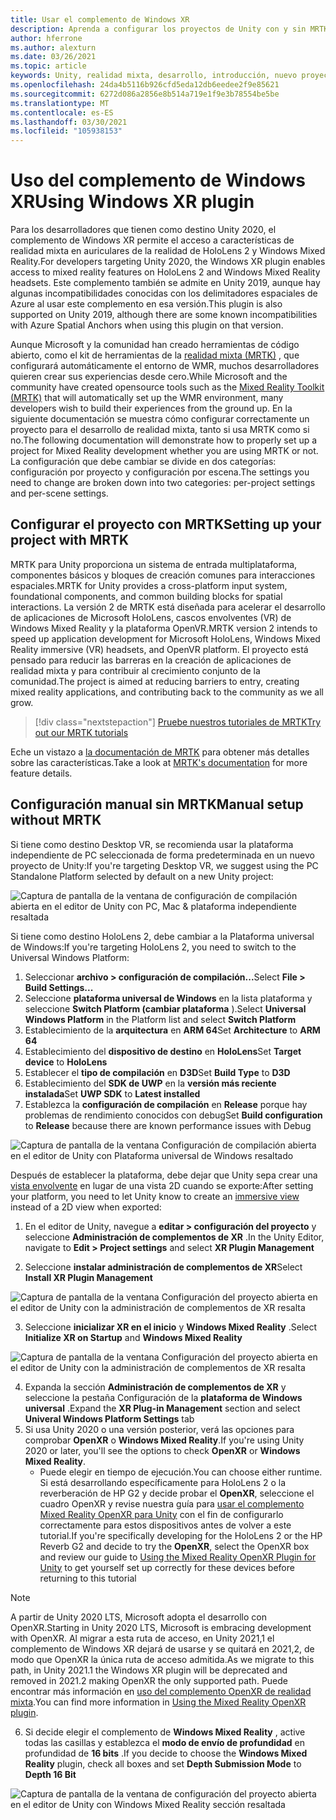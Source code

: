 ```yaml
---
title: Usar el complemento de Windows XR
description: Aprenda a configurar los proyectos de Unity con y sin MRTK con la compatibilidad de Windows XR.
author: hferrone
ms.author: alexturn
ms.date: 03/26/2021
ms.topic: article
keywords: Unity, realidad mixta, desarrollo, introducción, nuevo proyecto, Windows Mixed Reality, UWP, XR, rendimiento, heredado, MRTK, Windows
ms.openlocfilehash: 24da4b5116b926cfd5eda12db6eedee2f9e85621
ms.sourcegitcommit: 6272d086a2856e8b514a719e1f9e3b78554be5be
ms.translationtype: MT
ms.contentlocale: es-ES
ms.lasthandoff: 03/30/2021
ms.locfileid: "105938153"
---
```

# <a name="using-windows-xr-plugin"></a><span data-ttu-id="e41e9-104">Uso del complemento de Windows XR</span><span class="sxs-lookup"><span data-stu-id="e41e9-104">Using Windows XR plugin</span></span>

<span data-ttu-id="e41e9-105">Para los desarrolladores que tienen como destino Unity 2020, el complemento de Windows XR permite el acceso a características de realidad mixta en auriculares de la realidad de HoloLens 2 y Windows Mixed Reality.</span><span class="sxs-lookup"><span data-stu-id="e41e9-105">For developers targeting Unity 2020, the Windows XR plugin enables access to mixed reality features on HoloLens 2 and Windows Mixed Reality headsets.</span></span>  <span data-ttu-id="e41e9-106">Este complemento también se admite en Unity 2019, aunque hay algunas incompatibilidades conocidas con los delimitadores espaciales de Azure al usar este complemento en esa versión.</span><span class="sxs-lookup"><span data-stu-id="e41e9-106">This plugin is also supported on Unity 2019, although there are some known incompatibilities with Azure Spatial Anchors when using this plugin on that version.</span></span>

<span data-ttu-id="e41e9-107">Aunque Microsoft y la comunidad han creado herramientas de código abierto, como el kit de herramientas de la [realidad mixta (MRTK)](https://microsoft.github.io/MixedRealityToolkit-Unity/Documentation/Installation.html) , que configurará automáticamente el entorno de WMR, muchos desarrolladores quieren crear sus experiencias desde cero.</span><span class="sxs-lookup"><span data-stu-id="e41e9-107">While Microsoft and the community have created opensource tools such as the [Mixed Reality Toolkit (MRTK)](https://microsoft.github.io/MixedRealityToolkit-Unity/Documentation/Installation.html) that will automatically set up the WMR environment, many developers wish to build their experiences from the ground up.</span></span>  <span data-ttu-id="e41e9-108">En la siguiente documentación se muestra cómo configurar correctamente un proyecto para el desarrollo de realidad mixta, tanto si usa MRTK como si no.</span><span class="sxs-lookup"><span data-stu-id="e41e9-108">The following documentation will demonstrate how to properly set up a project for Mixed Reality development whether you are using MRTK or not.</span></span>  <span data-ttu-id="e41e9-109">La configuración que debe cambiar se divide en dos categorías: configuración por proyecto y configuración por escena.</span><span class="sxs-lookup"><span data-stu-id="e41e9-109">The settings you need to change are broken down into two categories: per-project settings and per-scene settings.</span></span>

## <a name="setting-up-your-project-with-mrtk"></a><span data-ttu-id="e41e9-110">Configurar el proyecto con MRTK</span><span class="sxs-lookup"><span data-stu-id="e41e9-110">Setting up your project with MRTK</span></span>

<span data-ttu-id="e41e9-111">MRTK para Unity proporciona un sistema de entrada multiplataforma, componentes básicos y bloques de creación comunes para interacciones espaciales.</span><span class="sxs-lookup"><span data-stu-id="e41e9-111">MRTK for Unity provides a cross-platform input system, foundational components, and common building blocks for spatial interactions.</span></span> <span data-ttu-id="e41e9-112">La versión 2 de MRTK está diseñada para acelerar el desarrollo de aplicaciones de Microsoft HoloLens, cascos envolventes (VR) de Windows Mixed Reality y la plataforma OpenVR.</span><span class="sxs-lookup"><span data-stu-id="e41e9-112">MRTK version 2 intends to speed up application development for Microsoft HoloLens, Windows Mixed Reality immersive (VR) headsets, and OpenVR platform.</span></span> <span data-ttu-id="e41e9-113">El proyecto está pensado para reducir las barreras en la creación de aplicaciones de realidad mixta y para contribuir al crecimiento conjunto de la comunidad.</span><span class="sxs-lookup"><span data-stu-id="e41e9-113">The project is aimed at reducing barriers to entry, creating mixed reality applications, and contributing back to the community as we all grow.</span></span>

> [!div class="nextstepaction"]
> [<span data-ttu-id="e41e9-114">Pruebe nuestros tutoriales de MRTK</span><span class="sxs-lookup"><span data-stu-id="e41e9-114">Try out our MRTK tutorials</span></span>](tutorials/mr-learning-base-01.md)

<span data-ttu-id="e41e9-115">Eche un vistazo a [la documentación de MRTK](/windows/mixed-reality/mrtk-unity) para obtener más detalles sobre las características.</span><span class="sxs-lookup"><span data-stu-id="e41e9-115">Take a look at [MRTK's documentation](/windows/mixed-reality/mrtk-unity) for more feature details.</span></span>

## <a name="manual-setup-without-mrtk"></a><span data-ttu-id="e41e9-116">Configuración manual sin MRTK</span><span class="sxs-lookup"><span data-stu-id="e41e9-116">Manual setup without MRTK</span></span>

<span data-ttu-id="e41e9-117">Si tiene como destino Desktop VR, se recomienda usar la plataforma independiente de PC seleccionada de forma predeterminada en un nuevo proyecto de Unity:</span><span class="sxs-lookup"><span data-stu-id="e41e9-117">If you're targeting Desktop VR, we suggest using the PC Standalone Platform selected by default on a new Unity project:</span></span>

![Captura de pantalla de la ventana de configuración de compilación abierta en el editor de Unity con PC, Mac & plataforma independiente resaltada](images/wmr-config-img-3.png)

<span data-ttu-id="e41e9-119">Si tiene como destino HoloLens 2, debe cambiar a la Plataforma universal de Windows:</span><span class="sxs-lookup"><span data-stu-id="e41e9-119">If you're targeting HoloLens 2, you need to switch to the Universal Windows Platform:</span></span>

1.  <span data-ttu-id="e41e9-120">Seleccionar **archivo > configuración de compilación...**</span><span class="sxs-lookup"><span data-stu-id="e41e9-120">Select **File > Build Settings...**</span></span>
2.  <span data-ttu-id="e41e9-121">Seleccione **plataforma universal de Windows** en la lista plataforma y seleccione **Switch Platform (cambiar plataforma** ).</span><span class="sxs-lookup"><span data-stu-id="e41e9-121">Select **Universal Windows Platform** in the Platform list and select **Switch Platform**</span></span>
3.  <span data-ttu-id="e41e9-122">Establecimiento de la **arquitectura** en **ARM 64**</span><span class="sxs-lookup"><span data-stu-id="e41e9-122">Set **Architecture** to **ARM 64**</span></span>
4.  <span data-ttu-id="e41e9-123">Establecimiento del **dispositivo de destino** en **HoloLens**</span><span class="sxs-lookup"><span data-stu-id="e41e9-123">Set **Target device** to **HoloLens**</span></span>
5.  <span data-ttu-id="e41e9-124">Establecer el **tipo de compilación** en **D3D**</span><span class="sxs-lookup"><span data-stu-id="e41e9-124">Set **Build Type** to **D3D**</span></span>
6.  <span data-ttu-id="e41e9-125">Establecimiento del **SDK de UWP** en la **versión más reciente instalada**</span><span class="sxs-lookup"><span data-stu-id="e41e9-125">Set **UWP SDK** to **Latest installed**</span></span>
7.  <span data-ttu-id="e41e9-126">Establezca la **configuración de compilación** en **Release** porque hay problemas de rendimiento conocidos con debug</span><span class="sxs-lookup"><span data-stu-id="e41e9-126">Set **Build configuration** to **Release** because there are known performance issues with Debug</span></span>

![Captura de pantalla de la ventana Configuración de compilación abierta en el editor de Unity con Plataforma universal de Windows resaltado](images/wmr-config-img-4.png)

<span data-ttu-id="e41e9-128">Después de establecer la plataforma, debe dejar que Unity sepa crear una [vista envolvente](../../design/app-views.md) en lugar de una vista 2D cuando se exporte:</span><span class="sxs-lookup"><span data-stu-id="e41e9-128">After setting your platform, you need to let Unity know to create an [immersive view](../../design/app-views.md) instead of a 2D view when exported:</span></span>

1. <span data-ttu-id="e41e9-129">En el editor de Unity, navegue a **editar > configuración del proyecto** y seleccione **Administración de complementos de XR** .</span><span class="sxs-lookup"><span data-stu-id="e41e9-129">In the Unity Editor, navigate to **Edit > Project settings** and select **XR Plugin Management**</span></span>

2. <span data-ttu-id="e41e9-130">Seleccione **instalar administración de complementos de XR**</span><span class="sxs-lookup"><span data-stu-id="e41e9-130">Select **Install XR Plugin Management**</span></span>

![Captura de pantalla de la ventana Configuración del proyecto abierta en el editor de Unity con la administración de complementos de XR resalta](images/wmr-config-img-5.png)

3. <span data-ttu-id="e41e9-132">Seleccione **inicializar XR en el inicio** y **Windows Mixed Reality** .</span><span class="sxs-lookup"><span data-stu-id="e41e9-132">Select **Initialize XR on Startup** and **Windows Mixed Reality**</span></span>

![Captura de pantalla de la ventana Configuración del proyecto abierta en el editor de Unity con la administración de complementos de XR resalta](images/wmr-config-img-7.png)

4. <span data-ttu-id="e41e9-134">Expanda la sección **Administración de complementos de XR** y seleccione la pestaña Configuración de la **plataforma de Windows universal** .</span><span class="sxs-lookup"><span data-stu-id="e41e9-134">Expand the **XR Plug-in Management** section and select **Univeral Windows Platform Settings** tab</span></span>
5. <span data-ttu-id="e41e9-135">Si usa Unity 2020 o una versión posterior, verá las opciones para comprobar **OpenXR** o **Windows Mixed Reality**.</span><span class="sxs-lookup"><span data-stu-id="e41e9-135">If you're using Unity 2020 or later, you'll see the options to check **OpenXR** or **Windows Mixed Reality**.</span></span> 
    * <span data-ttu-id="e41e9-136">Puede elegir en tiempo de ejecución.</span><span class="sxs-lookup"><span data-stu-id="e41e9-136">You can choose either runtime.</span></span>  <span data-ttu-id="e41e9-137">Si está desarrollando específicamente para HoloLens 2 o la reverberación de HP G2 y decide probar el **OpenXR**, seleccione el cuadro OpenXR y revise nuestra guía para [usar el complemento Mixed Reality OpenXR para Unity](openxr-getting-started.md) con el fin de configurarlo correctamente para estos dispositivos antes de volver a este tutorial.</span><span class="sxs-lookup"><span data-stu-id="e41e9-137">If you're specifically developing for the HoloLens 2 or the HP Reverb G2 and decide to try the **OpenXR**, select the OpenXR box and review our guide to [Using the Mixed Reality OpenXR Plugin for Unity](openxr-getting-started.md) to get yourself set up correctly for these devices before returning to this tutorial</span></span>

> [!NOTE]
> <span data-ttu-id="e41e9-138">A partir de Unity 2020 LTS, Microsoft adopta el desarrollo con OpenXR.</span><span class="sxs-lookup"><span data-stu-id="e41e9-138">Starting in Unity 2020 LTS, Microsoft is embracing development with OpenXR.</span></span>  <span data-ttu-id="e41e9-139">Al migrar a esta ruta de acceso, en Unity 2021,1 el complemento de Windows XR dejará de usarse y se quitará en 2021,2, de modo que OpenXR la única ruta de acceso admitida.</span><span class="sxs-lookup"><span data-stu-id="e41e9-139">As we migrate to this path, in Unity 2021.1 the Windows XR plugin will be deprecated and removed in 2021.2 making OpenXR the only supported path.</span></span> <span data-ttu-id="e41e9-140">Puede encontrar más información en [uso del complemento OpenXR de realidad mixta](openxr-getting-started.md).</span><span class="sxs-lookup"><span data-stu-id="e41e9-140">You can find more information in [Using the Mixed Reality OpenXR plugin](openxr-getting-started.md).</span></span>

6. <span data-ttu-id="e41e9-141">Si decide elegir el complemento de **Windows Mixed Reality** , active todas las casillas y establezca el **modo de envío de profundidad** en profundidad de **16 bits** .</span><span class="sxs-lookup"><span data-stu-id="e41e9-141">If you decide to choose the **Windows Mixed Reality** plugin, check all boxes and set **Depth Submission Mode** to **Depth 16 Bit**</span></span>

![Captura de pantalla de la ventana de configuración del proyecto abierta en el editor de Unity con Windows Mixed Reality sección resaltada](images/wmr-config-img-8.png)
